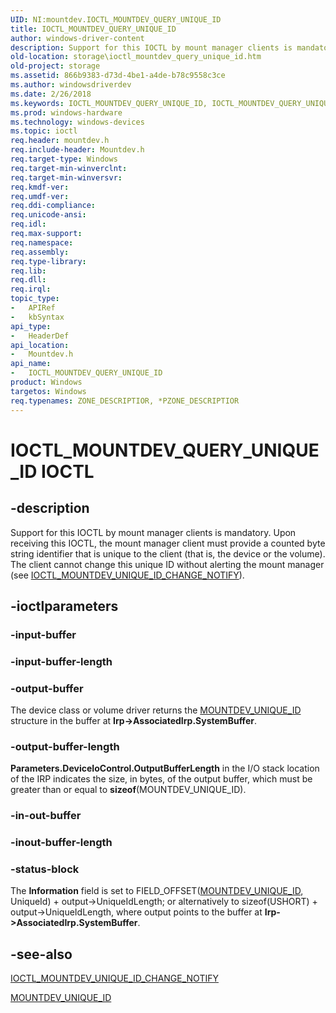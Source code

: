 ```yaml
---
UID: NI:mountdev.IOCTL_MOUNTDEV_QUERY_UNIQUE_ID
title: IOCTL_MOUNTDEV_QUERY_UNIQUE_ID
author: windows-driver-content
description: Support for this IOCTL by mount manager clients is mandatory.
old-location: storage\ioctl_mountdev_query_unique_id.htm
old-project: storage
ms.assetid: 866b9383-d73d-4be1-a4de-b78c9558c3ce
ms.author: windowsdriverdev
ms.date: 2/26/2018
ms.keywords: IOCTL_MOUNTDEV_QUERY_UNIQUE_ID, IOCTL_MOUNTDEV_QUERY_UNIQUE_ID control code [Storage Devices], k307_5dd8b350-65b5-4f59-b96f-cae11fe7fb5b.xml, mountdev/IOCTL_MOUNTDEV_QUERY_UNIQUE_ID, storage.ioctl_mountdev_query_unique_id
ms.prod: windows-hardware
ms.technology: windows-devices
ms.topic: ioctl
req.header: mountdev.h
req.include-header: Mountdev.h
req.target-type: Windows
req.target-min-winverclnt: 
req.target-min-winversvr: 
req.kmdf-ver: 
req.umdf-ver: 
req.ddi-compliance: 
req.unicode-ansi: 
req.idl: 
req.max-support: 
req.namespace: 
req.assembly: 
req.type-library: 
req.lib: 
req.dll: 
req.irql: 
topic_type:
-	APIRef
-	kbSyntax
api_type:
-	HeaderDef
api_location:
-	Mountdev.h
api_name:
-	IOCTL_MOUNTDEV_QUERY_UNIQUE_ID
product: Windows
targetos: Windows
req.typenames: ZONE_DESCRIPTIOR, *PZONE_DESCRIPTIOR
---
```


# IOCTL_MOUNTDEV_QUERY_UNIQUE_ID IOCTL


## -description


Support for this IOCTL by mount manager clients is mandatory. Upon receiving this IOCTL, the mount manager client must provide a counted byte string identifier that is unique to the client (that is, the device or the volume). The client cannot change this unique ID without alerting the mount manager (see <a href="https://msdn.microsoft.com/library/windows/hardware/ff560443">IOCTL_MOUNTDEV_UNIQUE_ID_CHANGE_NOTIFY</a>). 


## -ioctlparameters




### -input-buffer



<text></text>




### -input-buffer-length



<text></text>




### -output-buffer

The device class or volume driver returns the <a href="https://msdn.microsoft.com/library/windows/hardware/ff562264">MOUNTDEV_UNIQUE_ID</a> structure in the buffer at <b>Irp-&gt;AssociatedIrp.SystemBuffer</b>.


### -output-buffer-length

<b>Parameters.DeviceIoControl.OutputBufferLength</b> in the I/O stack location of the IRP indicates the size, in bytes, of the output buffer, which must be greater than or equal to <b>sizeof</b>(MOUNTDEV_UNIQUE_ID).


### -in-out-buffer



<text></text>




### -inout-buffer-length



<text></text>




### -status-block

The <b>Information</b> field is set to FIELD_OFFSET(<a href="https://msdn.microsoft.com/library/windows/hardware/ff562264">MOUNTDEV_UNIQUE_ID</a>, UniqueId) + output-&gt;UniqueIdLength; or alternatively to sizeof(USHORT) + output-&gt;UniqueIdLength, where output points to the buffer at <b>Irp-&gt;AssociatedIrp.SystemBuffer</b>.


## -see-also




<a href="https://msdn.microsoft.com/library/windows/hardware/ff560443">IOCTL_MOUNTDEV_UNIQUE_ID_CHANGE_NOTIFY</a>



<a href="https://msdn.microsoft.com/library/windows/hardware/ff562264">MOUNTDEV_UNIQUE_ID</a>
 

 

